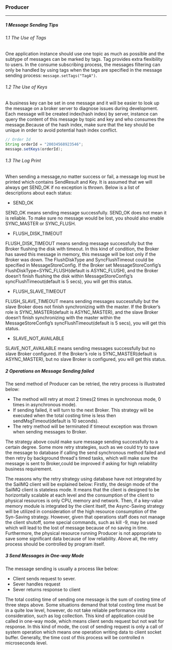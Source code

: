 ### Producer
----
##### 1 Message Sending Tips
###### 1.1 The Use of Tags
One application instance should use one topic as much as possible and the subtype of messages can be marked by tags. Tag provides extra flexibility to users. In the consume subscribing process, the messages filtering can only be handled by using tags when the tags are specified in the message sending process: `message.setTags("TagA")`.
###### 1.2 The Use of Keys
A business  key can be set in one message and it will be easier to look up the message on a broker server to diagnose issues during development. Each message will be created index(hash index) by server, instance can query the content of this message by topic and key and who consumes the message.Because of the hash index, make sure that the key should be unique in order to avoid potential hash index conflict.
``` java
// Order Id
String orderId = "20034568923546";
message.setKeys(orderId);
```
###### 1.3 The Log Print
When sending a message,no matter success or fail, a message log must be printed which contains SendResult and Key. It is assumed that we will always get SEND_OK if no exception is thrown. Below is a list of descriptions about each status:
* SEND_OK

SEND_OK means sending message successfully. SEND_OK does not mean it is reliable. To make sure no message would be lost, you should also enable SYNC_MASTER or SYNC_FLUSH.
* FLUSH_DISK_TIMEOUT

FLUSH_DISK_TIMEOUT means sending message successfully but the Broker flushing the disk with timeout. In this kind of condition, the Broker has saved this message in memory, this message will be lost only if the Broker was down. The FlushDiskType and SyncFlushTimeout could be specified in MessageStoreConfig. If the Broker set MessageStoreConfig’s FlushDiskType=SYNC_FLUSH(default is ASYNC_FLUSH), and the Broker doesn’t finish flushing the disk within MessageStoreConfig’s syncFlushTimeout(default is 5 secs), you will get this status.
* FLUSH_SLAVE_TIMEOUT

FLUSH_SLAVE_TIMEOUT means sending messages successfully but the slave Broker does not finish synchronizing with the master. If the Broker’s role is SYNC_MASTER(default is ASYNC_MASTER), and the slave Broker doesn’t finish synchronizing with the master within the MessageStoreConfig’s syncFlushTimeout(default is 5 secs), you will get this status.
* SLAVE_NOT_AVAILABLE

SLAVE_NOT_AVAILABLE means sending messages successfully but no slave Broker configured. If the Broker’s role is SYNC_MASTER(default is ASYNC_MASTER), but no slave Broker is configured, you will get this status.

##### 2 Operations on Message Sending failed
The send method of Producer can be retried, the retry  process is illustrated below:
* The method will retry at most 2 times(2 times in synchronous mode, 0 times in asynchronous mode).
* If sending failed, it will turn to the next Broker. This strategy will be executed when the total costing time is less then sendMsgTimeout(default is 10 seconds).
* The retry method will be terminated if timeout exception was thrown when sending messages to Broker.

The strategy above could make sure message sending successfully to a certain degree. Some more retry strategies, such as we could try to save the message to database if calling the send synchronous method failed and then retry by background thread's timed tasks, which will make sure the message is sent to Broker,could be improved if asking for high reliability business requirement. 

The reasons why the retry strategy using database have not integrated by the SailMQ client will be explained below: Firstly, the design mode of the SailMQ client is stateless mode. It means that the client is designed to be horizontally scalable at each level and the consumption of the client to physical resources is only CPU, memory and network. Then, if a key-value memory module is integrated by the client itself, the Async-Saving strategy will be utilized in consideration of the high resource consumption of the Syn-Saving strategy. However, given that operations staff does not manage the client shutoff, some special commands, such as kill -9, may be used which will lead to the lost of message because of no saving in time. Furthermore, the physical resource running Producer is not appropriate to save some significant data because of low reliability. Above all, the retry process should be controlled by program itself.

##### 3 Send Messages in One-way Mode
The message sending is usually a process like below: 
* Client sends request to sever.
* Sever handles request
* Sever returns response to client

The total costing time of sending one message is the sum of costing time of three steps above. Some situations demand that total costing time must be in a quite low level, however, do not take reliable performance into consideration, such as log collection. This kind of application could be called in one-way mode, which means client sends request but not wait for response. In this kind of mode, the cost of sending request is only a call of system operation which means one operation writing data to client socket buffer. Generally, the time cost of this process will be controlled n microseconds level.
